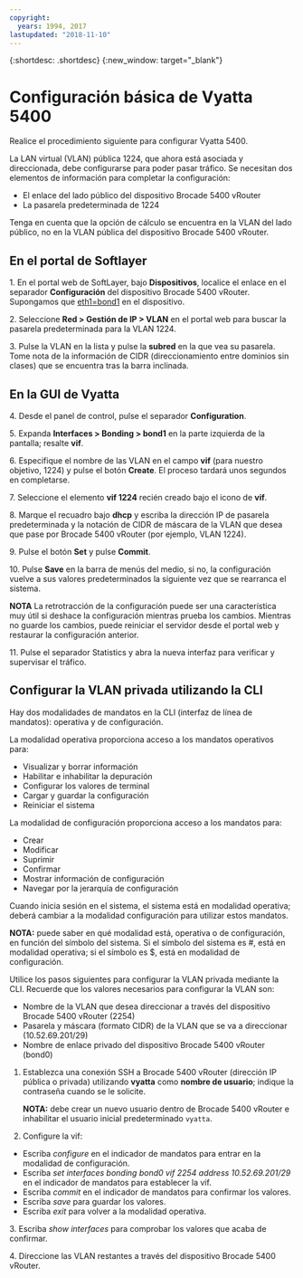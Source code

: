 ```yaml
---
copyright:
  years: 1994, 2017
lastupdated: "2018-11-10"
---
```


{:shortdesc: .shortdesc}
{:new_window: target="_blank"}

# Configuración básica de Vyatta 5400

Realice el procedimiento siguiente para configurar Vyatta 5400.

La LAN virtual (VLAN) pública 1224, que ahora está asociada y direccionada, debe configurarse para poder pasar tráfico. Se necesitan dos elementos de información para completar la configuración:

  * El enlace del lado público del dispositivo Brocade 5400 vRouter
  * La pasarela predeterminada de 1224

Tenga en cuenta que la opción de cálculo se encuentra en la VLAN del lado público, no en la VLAN pública del dispositivo Brocade 5400 vRouter.

## En el portal de Softlayer

1\. En el portal web de SoftLayer, bajo **Dispositivos**, localice el enlace en el separador **Configuración** del dispositivo Brocade 5400 vRouter. Supongamos que <span style="text-decoration: underline">eth1=bond1</span> en el dispositivo.

2\. Seleccione **Red > Gestión de IP > VLAN** en el portal web para buscar la pasarela predeterminada para la VLAN 1224.

3\. Pulse la VLAN en la lista y pulse la **subred** en la que vea su pasarela. Tome nota de la información de CIDR (direccionamiento entre dominios sin clases) que se encuentra tras la barra inclinada. 

## En la GUI de Vyatta

4\. Desde el panel de control, pulse el separador **Configuration**.

5\. Expanda **Interfaces > Bonding > bond1** en la parte izquierda de la pantalla; resalte **vif**.

6\. Especifique el nombre de las VLAN en el campo **vif** (para nuestro objetivo, 1224) y pulse el botón **Create**. El proceso tardará unos segundos en completarse.

7\. Seleccione el elemento **vif 1224** recién creado bajo el icono de **vif**.

8\. Marque el recuadro bajo **dhcp** y escriba la dirección IP de pasarela predeterminada y la notación de CIDR de máscara de la VLAN que desea que pase por Brocade 5400 vRouter (por ejemplo, VLAN 1224).

9\. Pulse el botón **Set** y pulse **Commit**.

10\. Pulse **Save** en la barra de menús del medio, si no, la configuración vuelve a sus valores predeterminados la siguiente vez que se rearranca el sistema.

**NOTA** La retrotracción de la configuración puede ser una característica muy útil si deshace la configuración mientras prueba los cambios. Mientras no guarde los cambios, puede reiniciar el servidor desde el portal web y restaurar la configuración anterior.

11\. Pulse el separador Statistics y abra la nueva interfaz para verificar y supervisar el tráfico.

## Configurar la VLAN privada utilizando la CLI

Hay dos modalidades de mandatos en la CLI (interfaz de línea de mandatos): operativa y de configuración. 

La modalidad operativa proporciona acceso a los mandatos operativos para:

  * Visualizar y borrar información
  * Habilitar e inhabilitar la depuración
  * Configurar los valores de terminal
  * Cargar y guardar la configuración
  * Reiniciar el sistema

La modalidad de configuración proporciona acceso a los mandatos para:

  * Crear
  * Modificar
  * Suprimir
  * Confirmar
  * Mostrar información de configuración
  * Navegar por la jerarquía de configuración

Cuando inicia sesión en el sistema, el sistema está en modalidad operativa; deberá cambiar a la modalidad configuración para utilizar estos mandatos.

**NOTA:** puede saber en qué modalidad está, operativa o de configuración, en función del símbolo del sistema. Si el símbolo del sistema es #, está en modalidad operativa; si el símbolo es $, está en modalidad de configuración.

Utilice los pasos siguientes para configurar la VLAN privada mediante la CLI. Recuerde que los valores necesarios para configurar la VLAN son:

  * Nombre de la VLAN que desea direccionar a través del dispositivo Brocade 5400 vRouter (2254)
  * Pasarela y máscara (formato CIDR) de la VLAN que se va a direccionar (10.52.69.201/29)
  * Nombre de enlace privado del dispositivo Brocade 5400 vRouter (bond0)

1. Establezca una conexión SSH a Brocade 5400 vRouter (dirección IP pública o privada) utilizando **vyatta** como **nombre de usuario**; indique la contraseña cuando se le solicite.

   **NOTA:** debe crear un nuevo usuario dentro de Brocade 5400 vRouter e inhabilitar el usuario inicial predeterminado `vyatta`.

2. Configure la vif:

  * Escriba *configure* en el indicador de mandatos para entrar en la modalidad de configuración.
  * Escriba *set interfaces bonding bond0 vif 2254 address 10.52.69.201/29* en el indicador de mandatos para establecer la vif.
  * Escriba *commit* en el indicador de mandatos para confirmar los valores.
  * Escriba *save* para guardar los valores.
  * Escriba *exit* para volver a la modalidad operativa.

3\. Escriba *show interfaces* para comprobar los valores que acaba de confirmar.

4\. Direccione las VLAN restantes a través del dispositivo Brocade 5400 vRouter.
